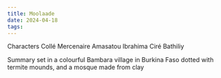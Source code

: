 ```yaml
---
title: Moolaade
date: 2024-04-18
tags:
---
```

Characters
Collé
Mercenaire 
Amasatou
Ibrahima
Ciré Bathiliy

Summary
set in a colourful Bambara village in Burkina Faso dotted with termite mounds, and a mosque made from clay
